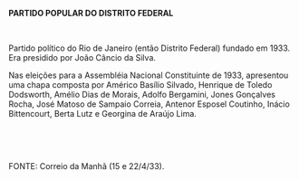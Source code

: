 **PARTIDO POPULAR DO DISTRITO FEDERAL**

 

Partido político do Rio de Janeiro (então Distrito Federal) fundado em
1933. Era presidido por João Câncio da Silva.

Nas eleições para a Assembléia Nacional Constituinte de 1933, apresentou
uma chapa composta por Américo Basílio Silvado, Henrique de Toledo
Dodsworth, Amélio Dias de Morais, Adolfo Bergamini, Jones Gonçalves
Rocha, José Matoso de Sampaio Correia, Antenor Esposel Coutinho, Inácio
Bittencourt, Berta Lutz e Georgina de Araújo Lima.

 

 

FONTE: Correio da Manhã (15 e 22/4/33).

 
